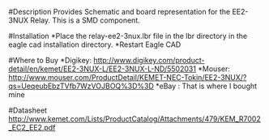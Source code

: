 #Description
Provides Schematic and board representation for the EE2-3NUX Relay.  This is a SMD component.

#Installation
*Place the relay-ee2-3nux.lbr file in the lbr directory in the eagle cad installation directory.
*Restart Eagle CAD

#Where to Buy
*Digikey: http://www.digikey.com/product-detail/en/kemet/EE2-3NUX-L/EE2-3NUX-L-ND/5502031
*Mouser: http://www.mouser.com/ProductDetail/KEMET-NEC-Tokin/EE2-3NUX/?qs=UeqeubEbzTVfb7WzVOJBOQ%3D%3D
*eBay : That is where I bought mine

#Datasheet
http://www.kemet.com/Lists/ProductCatalog/Attachments/479/KEM_R7002_EC2_EE2.pdf